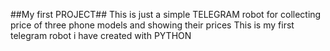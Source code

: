 ##My first PROJECT##
This is just a simple TELEGRAM robot for collecting price of three phone models and showing their prices
This is my first telegram robot i have created with PYTHON

